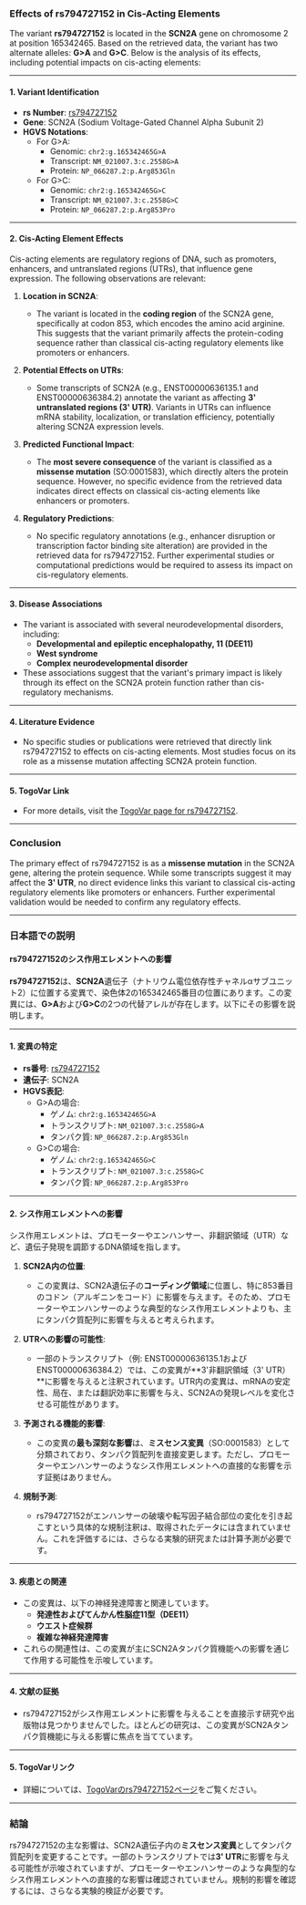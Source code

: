 ### Effects of rs794727152 in Cis-Acting Elements

The variant **rs794727152** is located in the **SCN2A** gene on chromosome 2 at position 165342465. Based on the retrieved data, the variant has two alternate alleles: **G>A** and **G>C**. Below is the analysis of its effects, including potential impacts on cis-acting elements:

---

#### 1. **Variant Identification**
- **rs Number**: [rs794727152](https://identifiers.org/dbsnp/rs794727152)
- **Gene**: SCN2A (Sodium Voltage-Gated Channel Alpha Subunit 2)
- **HGVS Notations**:
  - For G>A:
    - Genomic: `chr2:g.165342465G>A`
    - Transcript: `NM_021007.3:c.2558G>A`
    - Protein: `NP_066287.2:p.Arg853Gln`
  - For G>C:
    - Genomic: `chr2:g.165342465G>C`
    - Transcript: `NM_021007.3:c.2558G>C`
    - Protein: `NP_066287.2:p.Arg853Pro`

---

#### 2. **Cis-Acting Element Effects**
Cis-acting elements are regulatory regions of DNA, such as promoters, enhancers, and untranslated regions (UTRs), that influence gene expression. The following observations are relevant:

1. **Location in SCN2A**:
   - The variant is located in the **coding region** of the SCN2A gene, specifically at codon 853, which encodes the amino acid arginine. This suggests that the variant primarily affects the protein-coding sequence rather than classical cis-acting regulatory elements like promoters or enhancers.

2. **Potential Effects on UTRs**:
   - Some transcripts of SCN2A (e.g., ENST00000636135.1 and ENST00000636384.2) annotate the variant as affecting **3' untranslated regions (3' UTR)**. Variants in UTRs can influence mRNA stability, localization, or translation efficiency, potentially altering SCN2A expression levels.

3. **Predicted Functional Impact**:
   - The **most severe consequence** of the variant is classified as a **missense mutation** (SO:0001583), which directly alters the protein sequence. However, no specific evidence from the retrieved data indicates direct effects on classical cis-acting elements like enhancers or promoters.

4. **Regulatory Predictions**:
   - No specific regulatory annotations (e.g., enhancer disruption or transcription factor binding site alteration) are provided in the retrieved data for rs794727152. Further experimental studies or computational predictions would be required to assess its impact on cis-regulatory elements.

---

#### 3. **Disease Associations**
- The variant is associated with several neurodevelopmental disorders, including:
  - **Developmental and epileptic encephalopathy, 11 (DEE11)**
  - **West syndrome**
  - **Complex neurodevelopmental disorder**
- These associations suggest that the variant's primary impact is likely through its effect on the SCN2A protein function rather than cis-regulatory mechanisms.

---

#### 4. **Literature Evidence**
- No specific studies or publications were retrieved that directly link rs794727152 to effects on cis-acting elements. Most studies focus on its role as a missense mutation affecting SCN2A protein function.

---

#### 5. **TogoVar Link**
- For more details, visit the [TogoVar page for rs794727152](https://togovar.org/variant/tgv417503265).

---

### Conclusion
The primary effect of rs794727152 is as a **missense mutation** in the SCN2A gene, altering the protein sequence. While some transcripts suggest it may affect the **3' UTR**, no direct evidence links this variant to classical cis-acting regulatory elements like promoters or enhancers. Further experimental validation would be needed to confirm any regulatory effects.

---

### 日本語での説明

#### rs794727152のシス作用エレメントへの影響

**rs794727152**は、**SCN2A**遺伝子（ナトリウム電位依存性チャネルαサブユニット2）に位置する変異で、染色体2の165342465番目の位置にあります。この変異には、**G>A**および**G>C**の2つの代替アレルが存在します。以下にその影響を説明します。

---

#### 1. **変異の特定**
- **rs番号**: [rs794727152](https://identifiers.org/dbsnp/rs794727152)
- **遺伝子**: SCN2A
- **HGVS表記**:
  - G>Aの場合:
    - ゲノム: `chr2:g.165342465G>A`
    - トランスクリプト: `NM_021007.3:c.2558G>A`
    - タンパク質: `NP_066287.2:p.Arg853Gln`
  - G>Cの場合:
    - ゲノム: `chr2:g.165342465G>C`
    - トランスクリプト: `NM_021007.3:c.2558G>C`
    - タンパク質: `NP_066287.2:p.Arg853Pro`

---

#### 2. **シス作用エレメントへの影響**
シス作用エレメントは、プロモーターやエンハンサー、非翻訳領域（UTR）など、遺伝子発現を調節するDNA領域を指します。

1. **SCN2A内の位置**:
   - この変異は、SCN2A遺伝子の**コーディング領域**に位置し、特に853番目のコドン（アルギニンをコード）に影響を与えます。そのため、プロモーターやエンハンサーのような典型的なシス作用エレメントよりも、主にタンパク質配列に影響を与えると考えられます。

2. **UTRへの影響の可能性**:
   - 一部のトランスクリプト（例: ENST00000636135.1およびENST00000636384.2）では、この変異が**3'非翻訳領域（3' UTR）**に影響を与えると注釈されています。UTR内の変異は、mRNAの安定性、局在、または翻訳効率に影響を与え、SCN2Aの発現レベルを変化させる可能性があります。

3. **予測される機能的影響**:
   - この変異の**最も深刻な影響**は、**ミスセンス変異**（SO:0001583）として分類されており、タンパク質配列を直接変更します。ただし、プロモーターやエンハンサーのようなシス作用エレメントへの直接的な影響を示す証拠はありません。

4. **規制予測**:
   - rs794727152がエンハンサーの破壊や転写因子結合部位の変化を引き起こすという具体的な規制注釈は、取得されたデータには含まれていません。これを評価するには、さらなる実験的研究または計算予測が必要です。

---

#### 3. **疾患との関連**
- この変異は、以下の神経発達障害と関連しています。
  - **発達性およびてんかん性脳症11型（DEE11）**
  - **ウエスト症候群**
  - **複雑な神経発達障害**
- これらの関連性は、この変異が主にSCN2Aタンパク質機能への影響を通じて作用する可能性を示唆しています。

---

#### 4. **文献の証拠**
- rs794727152がシス作用エレメントに影響を与えることを直接示す研究や出版物は見つかりませんでした。ほとんどの研究は、この変異がSCN2Aタンパク質機能に与える影響に焦点を当てています。

---

#### 5. **TogoVarリンク**
- 詳細については、[TogoVarのrs794727152ページ](https://togovar.org/variant/tgv417503265)をご覧ください。

---

### 結論
rs794727152の主な影響は、SCN2A遺伝子内の**ミスセンス変異**としてタンパク質配列を変更することです。一部のトランスクリプトでは**3' UTR**に影響を与える可能性が示唆されていますが、プロモーターやエンハンサーのような典型的なシス作用エレメントへの直接的な影響は確認されていません。規制的影響を確認するには、さらなる実験的検証が必要です。